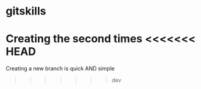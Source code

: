 # gitskills
Creating the second times
<<<<<<< HEAD
=======
Creating a new branch is quick AND simple
>>>>>>> dev
